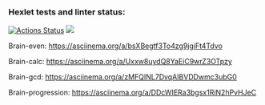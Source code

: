 ### Hexlet tests and linter status:
[![Actions Status](https://github.com/CyberWarrior91/python-project-49/workflows/hexlet-check/badge.svg)](https://github.com/CyberWarrior91/python-project-49/actions)
<a href="https://codeclimate.com/github/CyberWarrior91/python-project-49/maintainability"><img src="https://api.codeclimate.com/v1/badges/0cdc54cb3725b457d0ca/maintainability" /></a>

Brain-even:
https://asciinema.org/a/bsXBegtf3To4zg9jgiFt4Tdvo

Brain-calc:
https://asciinema.org/a/Uxxw8uydQ8YaEiC9wrZ3OTpzy

Brain-gcd:
https://asciinema.org/a/zMFQINL7DvqAIBVDDwmc3ubG0

Brain-progression:
https://asciinema.org/a/DDcWIERa3bgsx1RiN2hPvHJeC
